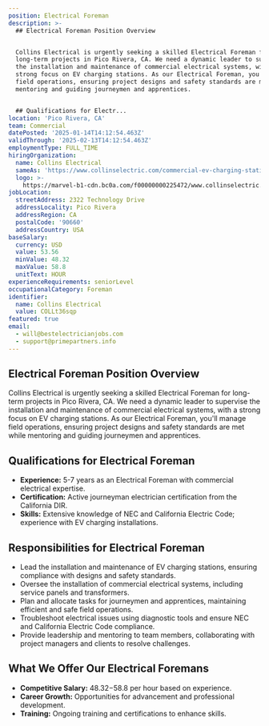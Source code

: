 ```yaml
---
position: Electrical Foreman
description: >-
  ## Electrical Foreman Position Overview


  Collins Electrical is urgently seeking a skilled Electrical Foreman for
  long-term projects in Pico Rivera, CA. We need a dynamic leader to supervise
  the installation and maintenance of commercial electrical systems, with a
  strong focus on EV charging stations. As our Electrical Foreman, you'll manage
  field operations, ensuring project designs and safety standards are met while
  mentoring and guiding journeymen and apprentices.


  ## Qualifications for Electr...
location: 'Pico Rivera, CA'
team: Commercial
datePosted: '2025-01-14T14:12:54.463Z'
validThrough: '2025-02-13T14:12:54.463Z'
employmentType: FULL_TIME
hiringOrganization:
  name: Collins Electrical
  sameAs: 'https://www.collinselectric.com/commercial-ev-charging-station/'
  logo: >-
    https://marvel-b1-cdn.bc0a.com/f00000000225472/www.collinselectric.com/wp-content/uploads/2025/01/Collins-Electrical-Logo-New._withTag-01.png
jobLocation:
  streetAddress: 2322 Technology Drive
  addressLocality: Pico Rivera
  addressRegion: CA
  postalCode: '90660'
  addressCountry: USA
baseSalary:
  currency: USD
  value: 53.56
  minValue: 48.32
  maxValue: 58.8
  unitText: HOUR
experienceRequirements: seniorLevel
occupationalCategory: Foreman
identifier:
  name: Collins Electrical
  value: COLLt36sqp
featured: true
email:
  - will@bestelectricianjobs.com
  - support@primepartners.info
---
```




## Electrical Foreman Position Overview

Collins Electrical is urgently seeking a skilled Electrical Foreman for long-term projects in Pico Rivera, CA. We need a dynamic leader to supervise the installation and maintenance of commercial electrical systems, with a strong focus on EV charging stations. As our Electrical Foreman, you'll manage field operations, ensuring project designs and safety standards are met while mentoring and guiding journeymen and apprentices.

## Qualifications for Electrical Foreman

- **Experience:** 5-7 years as an Electrical Foreman with commercial electrical expertise.
- **Certification:** Active journeyman electrician certification from the California DIR.
- **Skills:** Extensive knowledge of NEC and California Electric Code; experience with EV charging installations.

## Responsibilities for Electrical Foreman

- Lead the installation and maintenance of EV charging stations, ensuring compliance with designs and safety standards.
- Oversee the installation of commercial electrical systems, including service panels and transformers.
- Plan and allocate tasks for journeymen and apprentices, maintaining efficient and safe field operations.
- Troubleshoot electrical issues using diagnostic tools and ensure NEC and California Electric Code compliance.
- Provide leadership and mentoring to team members, collaborating with project managers and clients to resolve challenges.

## What We Offer Our Electrical Foremans

- **Competitive Salary:** $48.32-$58.8 per hour based on experience.
- **Career Growth:** Opportunities for advancement and professional development.
- **Training:** Ongoing training and certifications to enhance skills.